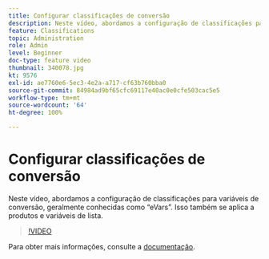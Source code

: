 ```yaml
---
title: Configurar classificações de conversão
description: Neste vídeo, abordamos a configuração de classificações para variáveis de conversão, geralmente conhecidas como eVars. Isso também se aplica a produtos e variáveis de lista.
feature: Classifications
topic: Administration
role: Admin
level: Beginner
doc-type: feature video
thumbnail: 340078.jpg
kt: 9576
exl-id: ae7760e6-5ec3-4e2a-a717-cf63b760bba0
source-git-commit: 84984ad9bf65cfc69117e40ac0e0cfe503cac5e5
workflow-type: tm+mt
source-wordcount: '64'
ht-degree: 100%

---
```


# Configurar classificações de conversão

Neste vídeo, abordamos a configuração de classificações para variáveis de conversão, geralmente conhecidas como “eVars”. Isso também se aplica a produtos e variáveis de lista.

>[!VIDEO](https://video.tv.adobe.com/v/340078/?quality=12&learn=on)

Para obter mais informações, consulte a [documentação](https://experienceleague.adobe.com/docs/analytics/admin/admin-tools/conversion-variables/conversion-classifications.html?lang=pt-BR).
